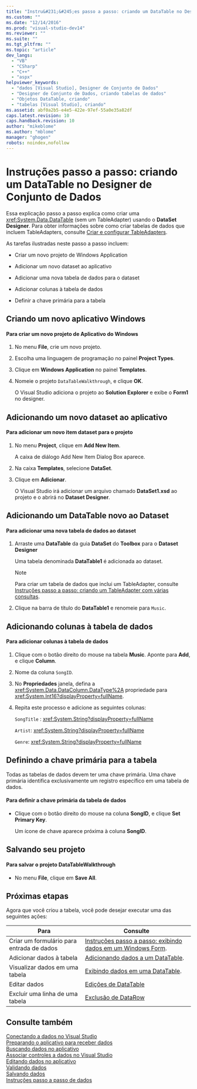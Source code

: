 ```yaml
---
title: "Instru&#231;&#245;es passo a passo: criando um DataTable no Designer de Conjunto de Dados | Microsoft Docs"
ms.custom: ""
ms.date: "12/14/2016"
ms.prod: "visual-studio-dev14"
ms.reviewer: ""
ms.suite: ""
ms.tgt_pltfrm: ""
ms.topic: "article"
dev_langs: 
  - "VB"
  - "CSharp"
  - "C++"
  - "aspx"
helpviewer_keywords: 
  - "dados [Visual Studio], Designer de Conjunto de Dados"
  - "Designer de Conjunto de Dados, criando tabelas de dados"
  - "Objetos DataTable, criando"
  - "tabelas [Visual Studio], criando"
ms.assetid: abf0a2b5-e4e5-422e-97ef-55a0e35a82df
caps.latest.revision: 10
caps.handback.revision: 10
author: "mikeblome"
ms.author: "mblome"
manager: "ghogen"
robots: noindex,nofollow
---
```

# Instru&#231;&#245;es passo a passo: criando um DataTable no Designer de Conjunto de Dados
Essa explicação passo a passo explica como criar uma <xref:System.Data.DataTable> \(sem um TableAdapter\) usando o **DataSet Designer**.  Para obter informações sobre como criar tabelas de dados que incluem TableAdapters, consulte [Criar e configurar TableAdapters](../data-tools/create-and-configure-tableadapters.md).  
  
 As tarefas ilustradas neste passo a passo incluem:  
  
-   Criar um novo projeto de Windows Application  
  
-   Adicionar um novo dataset ao aplicativo  
  
-   Adicionar uma nova tabela de dados para o dataset  
  
-   Adicionar colunas à tabela de dados  
  
-   Definir a chave primária para a tabela  
  
## Criando um novo aplicativo Windows  
  
#### Para criar um novo projeto de Aplicativo do Windows  
  
1.  No menu **File**, crie um novo projeto.  
  
2.  Escolha uma linguagem de programação no painel **Project Types**.  
  
3.  Clique em **Windows Application** no painel **Templates**.  
  
4.  Nomeie o projeto `DataTableWalkthrough`, e clique **OK**.  
  
     O Visual Studio adiciona o projeto ao **Solution Explorer** e exibe o **Form1** no designer.  
  
## Adicionando um novo dataset ao aplicativo  
  
#### Para adicionar um novo item dataset para o projeto  
  
1.  No menu **Project**, clique em **Add New Item**.  
  
     A caixa de diálogo Add New Item Dialog Box aparece.  
  
2.  Na caixa **Templates**, selecione **DataSet**.  
  
3.  Clique em **Adicionar**.  
  
     O Visual Studio irá adicionar um arquivo chamado **DataSet1.xsd** ao projeto e o abrirá no **Dataset Designer**.  
  
## Adicionando um DataTable novo ao Dataset  
  
#### Para adicionar uma nova tabela de dados ao dataset  
  
1.  Arraste uma **DataTable** da guia **DataSet** do **Toolbox** para o **Dataset Designer**  
  
     Uma tabela denominada **DataTable1** é adicionada ao dataset.  
  
    > [!NOTE]
    >  Para criar um tabela de dados que inclui um TableAdapter, consulte [Instruções passo a passo: criando um TableAdapter com várias consultas](../data-tools/walkthrough-creating-a-tableadapter-with-multiple-queries.md).  
  
2.  Clique na barra de título do **DataTable1** e renomeie para `Music`.  
  
## Adicionando colunas à tabela de dados  
  
#### Para adicionar colunas à tabela de dados  
  
1.  Clique com o botão direito do mouse na tabela **Music**.  Aponte para **Add**, e clique **Column**.  
  
2.  Nome da coluna `SongID`.  
  
3.  No  **Propriedades** janela, defina a <xref:System.Data.DataColumn.DataType%2A> propriedade para <xref:System.Int16?displayProperty=fullName>.  
  
4.  Repita este processo e adicione as seguintes colunas:  
  
     `SongTitle` : <xref:System.String?displayProperty=fullName>  
  
     `Artist`: <xref:System.String?displayProperty=fullName>  
  
     `Genre`: <xref:System.String?displayProperty=fullName>  
  
## Definindo a chave primária para a tabela  
 Todas as tabelas de dados devem ter uma chave primária.  Uma chave primária identifica exclusivamente um registro específico em uma tabela de dados.  
  
#### Para definir a chave primária da tabela de dados  
  
-   Clique com o botão direito do mouse na coluna **SongID**, e clique **Set Primary Key**.  
  
     Um ícone de chave aparece próxima à coluna **SongID**.  
  
## Salvando seu projeto  
  
#### Para salvar o projeto DataTableWalkthrough  
  
-   No menu **File**, clique em **Save All**.  
  
## Próximas etapas  
 Agora que você criou a tabela, você pode desejar executar uma das seguintes ações:  
  
|Para|Consulte|  
|----------|--------------|  
|Criar um formulário para entrada de dados|[Instruções passo a passo: exibindo dados em um Windows Form](../data-tools/walkthrough-displaying-data-on-a-windows-form.md).|  
|Adicionar dados à tabela|[Adicionando dados a um DataTable](../Topic/Adding%20Data%20to%20a%20DataTable.md).|  
|Visualizar dados em uma tabela|[Exibindo dados em uma DataTable](../Topic/Viewing%20Data%20in%20a%20DataTable.md).|  
|Editar dados|[Edições de DataTable](../Topic/DataTable%20Edits.md)|  
|Excluir uma linha de uma tabela|[Exclusão de DataRow](../Topic/DataRow%20Deletion.md)|  
  
## Consulte também  
 [Conectando a dados no Visual Studio](../data-tools/connecting-to-data-in-visual-studio.md)   
 [Preparando o aplicativo para receber dados](../Topic/Preparing%20Your%20Application%20to%20Receive%20Data.md)   
 [Buscando dados no aplicativo](../data-tools/fetching-data-into-your-application.md)   
 [Associar controles a dados no Visual Studio](../data-tools/bind-controls-to-data-in-visual-studio.md)   
 [Editando dados no aplicativo](../data-tools/editing-data-in-your-application.md)   
 [Validando dados](../Topic/Validating%20Data.md)   
 [Salvando dados](../data-tools/saving-data.md)   
 [Instruções passo a passo de dados](../Topic/Data%20Walkthroughs.md)
